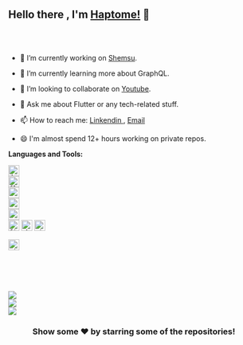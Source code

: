## Hello there , I'm [Haptome!]() 👋

<!-- <p align="left"> <img src="https://komarev.com/ghpvc/?username=haptome&label=Views&color=blue&style=plastic" alt="haptome" /> </p> -->



<br/>
<br/>


- 🔭 I’m currently working on [Shemsu](https://shemsu.co).
- 🌱 I’m currently learning more about GraphQL.
- 👯 I’m looking to collaborate on [Youtube]().

- 💬 Ask me about Flutter or any tech-related stuff.
- 📫 How to reach me: [Linkendin ](https://www.linkedin.com/in/habtmichael-hadush-26104717b/) , [Email](haptome2@icloud.com)
- 😄 I'm almost spend 12+ hours working on private repos.


**Languages and Tools:**  



<code><img src="https://www.vectorlogo.zone/logos/dartlang/dartlang-icon.svg" alt="dart" width="22" height="22"/> </code> 
<code><img src="https://www.vectorlogo.zone/logos/flutterio/flutterio-icon.svg" alt="flutter" width="22" height="22"/> </code> 
<code><img src="https://www.vectorlogo.zone/logos/android/android-icon.svg" alt="android" width="22" height="22"/> </code> 
<code><img src="https://www.vectorlogo.zone/logos/swift/swift-icon.svg" alt="android" width="22" height="22"/> </code> 
<code><img src="https://www.vectorlogo.zone/logos/apple_objectivec/apple_objectivec-icon.svg" alt="android" width="22" height="22"/> </code> 
<code><img src="https://www.vectorlogo.zone/logos/firebase/firebase-icon.svg" alt="firebase" width="22" height="22"/></code>
<code><img src="https://www.vectorlogo.zone/logos/sketchapp/sketchapp-icon.svg" alt="sketch" width="22" height="22"/></code>
<code><img src="https://www.vectorlogo.zone/logos/git-scm/git-scm-icon.svg" alt="git" width="22" height="22"/></code>    
<code> <img src="https://www.vectorlogo.zone/logos/nodejs/nodejs-icon.svg" alt="git" width="22" height="22"/></code> 

<br>

<br>

<br>

<br>
<!-- <img src="https://komarev.com/ghpvc/?username=haptome&label=Profile%20views&color=0e75b6&style=flat" alt="haptome" /> -->

<a href="https://github.com/haptome">
  <img align="center" src="https://github-readme-stats.vercel.app/api/top-langs/?username=haptome&count_private=true&theme=light&hide_langs_below=1" />
</a>
<br>
<a href="https://github.com/haptome">
 <img align="center" src="https://github-readme-stats.vercel.app/api?username=haptome&count_private=true&show_icons=true&theme=light&line_height=27" alt=""/>
</a>
<br>
<a href="https://github.com/haptome/dot_navigation_bar">
  <img align="center" src="https://github-readme-stats.vercel.app/api/pin/?username=haptome&repo=dot_navigation_bar&theme=light" />

</a>
<br>
<a href="https://github.com/haptome/search_place_autocomplete">
 <img align="center" src="https://github-readme-stats.vercel.app/api/pin/?username=haptome&repo=search_place_autocomplete&theme=light" />
</a>

<div align="center">




### Show some ❤️ by starring some of the repositories!

</div>

